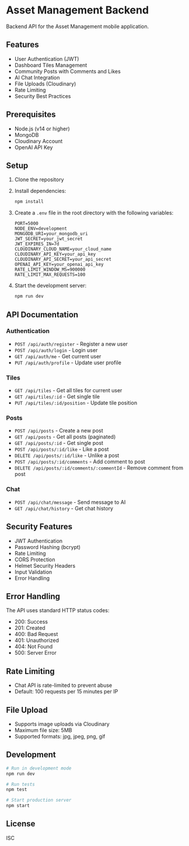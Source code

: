 # Asset Management Backend

Backend API for the Asset Management mobile application.

## Features

- User Authentication (JWT)
- Dashboard Tiles Management
- Community Posts with Comments and Likes
- AI Chat Integration
- File Uploads (Cloudinary)
- Rate Limiting
- Security Best Practices

## Prerequisites

- Node.js (v14 or higher)
- MongoDB
- Cloudinary Account
- OpenAI API Key

## Setup

1. Clone the repository
2. Install dependencies:
   ```bash
   npm install
   ```
3. Create a `.env` file in the root directory with the following variables:
   ```
   PORT=5000
   NODE_ENV=development
   MONGODB_URI=your_mongodb_uri
   JWT_SECRET=your_jwt_secret
   JWT_EXPIRES_IN=7d
   CLOUDINARY_CLOUD_NAME=your_cloud_name
   CLOUDINARY_API_KEY=your_api_key
   CLOUDINARY_API_SECRET=your_api_secret
   OPENAI_API_KEY=your_openai_api_key
   RATE_LIMIT_WINDOW_MS=900000
   RATE_LIMIT_MAX_REQUESTS=100
   ```

4. Start the development server:
   ```bash
   npm run dev
   ```

## API Documentation

### Authentication

- `POST /api/auth/register` - Register a new user
- `POST /api/auth/login` - Login user
- `GET /api/auth/me` - Get current user
- `PUT /api/auth/profile` - Update user profile

### Tiles

- `GET /api/tiles` - Get all tiles for current user
- `GET /api/tiles/:id` - Get single tile
- `PUT /api/tiles/:id/position` - Update tile position

### Posts

- `POST /api/posts` - Create a new post
- `GET /api/posts` - Get all posts (paginated)
- `GET /api/posts/:id` - Get single post
- `POST /api/posts/:id/like` - Like a post
- `DELETE /api/posts/:id/like` - Unlike a post
- `POST /api/posts/:id/comments` - Add comment to post
- `DELETE /api/posts/:id/comments/:commentId` - Remove comment from post

### Chat

- `POST /api/chat/message` - Send message to AI
- `GET /api/chat/history` - Get chat history

## Security Features

- JWT Authentication
- Password Hashing (bcrypt)
- Rate Limiting
- CORS Protection
- Helmet Security Headers
- Input Validation
- Error Handling

## Error Handling

The API uses standard HTTP status codes:

- 200: Success
- 201: Created
- 400: Bad Request
- 401: Unauthorized
- 404: Not Found
- 500: Server Error

## Rate Limiting

- Chat API is rate-limited to prevent abuse
- Default: 100 requests per 15 minutes per IP

## File Upload

- Supports image uploads via Cloudinary
- Maximum file size: 5MB
- Supported formats: jpg, jpeg, png, gif

## Development

```bash
# Run in development mode
npm run dev

# Run tests
npm test

# Start production server
npm start
```

## License

ISC 